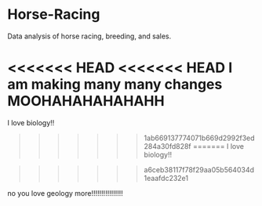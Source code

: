 # Horse-Racing
Data analysis of horse racing, breeding, and sales.

<<<<<<< HEAD
<<<<<<< HEAD
I am making many many changes MOOHAHAHAHAHAHH 
=======
I love biology!!
>>>>>>> 1ab669137774071b669d2992f3ed284a30fd828f
=======
I love biology!!

>>>>>>> a6ceb38117f78f29aa05b564034d1eaafdc232e1

no you love geology more!!!!!!!!!!!!!!!!

